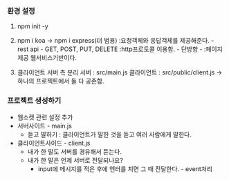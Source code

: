 ### 환경 설정
1. npm init -y

2. npm i koa -> npm i express(더 범용)
:요청객체와 응답객체를 제공해준다. - rest api - GET, POST, PUT, DELETE
:http프로토콜 이용함. - 단방향 - 
:페이지 제공
웹서비스기반이다.

3. 클라이언트 서버 측 분리
서버 : src/main.js
클라이언트 : src/public/client.js
-> 하나의 프로젝트에서 둘 다  공존함.

### 프로젝트 생성하기
- 웹소켓 관련 설정 추가
- 서버사이드 - main.js
  - 듣고 말하기 : 클라이언트가 말한 것을 듣고 여러 사람에게 말한다.
- 클라이언트사이드 - client.js
  - 내가 한 말도 서버를 경유해서 듣는다.
  - 내가 한 말은 언제 서버로 전달되나요?
    - input에 메시지를 적은 후에 엔터를 치면 그 때 전달한다. - event처리
    